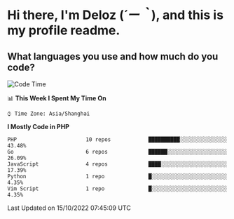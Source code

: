# **Hi there, I'm Deloz (*´ー｀*), and this is my profile readme.**
<!--  [![Profile views](https://gpvc.arturio.dev/dank-del)](https://github.com/dank-del) -->
## **What languages you use and how much do you code?**

<!--START_SECTION:waka-->
![Code Time](http://img.shields.io/badge/Code%20Time-0%20secs-blue)

📊 **This Week I Spent My Time On** 

```text
⌚︎ Time Zone: Asia/Shanghai

```

**I Mostly Code in PHP** 

```text
PHP                      10 repos            ██████████░░░░░░░░░░░░░░░   43.48% 
Go                       6 repos             ██████░░░░░░░░░░░░░░░░░░░   26.09% 
JavaScript               4 repos             ████░░░░░░░░░░░░░░░░░░░░░   17.39% 
Python                   1 repo              █░░░░░░░░░░░░░░░░░░░░░░░░   4.35% 
Vim Script               1 repo              █░░░░░░░░░░░░░░░░░░░░░░░░   4.35%

```



 Last Updated on 15/10/2022 07:45:09 UTC
<!--END_SECTION:waka-->
